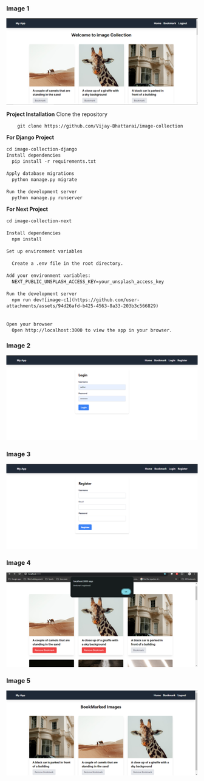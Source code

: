 ### Image 1
![example](https://github.com/Vijay-Bhattarai/image-collection/blob/main/image-c1.png)


<b>Project Installation</b>
        Clone the repository

        git clone https://github.com/Vijay-Bhattarai/image-collection


<b>For Django Project</b>

    cd image-collection-django
    Install dependencies
      pip install -r requirements.txt
  
    Apply database migrations
      python manage.py migrate
  
    Run the development server
      python manage.py runserver


<b>For Next Project </b>
  
    cd image-collection-next
  
    Install dependencies
      npm install

    Set up environment variables
    
      Create a .env file in the root directory.
    
    Add your environment variables:
      NEXT_PUBLIC_UNSPLASH_ACCESS_KEY=your_unsplash_access_key
    
    Run the development server
      npm run dev![image-c1](https://github.com/user-attachments/assets/94d26afd-b425-4563-8a33-203b3c566829)

    
    Open your browser
      Open http://localhost:3000 to view the app in your browser.
     
### Image 2

![Image 2](https://raw.githubusercontent.com/Vijay-Bhattarai/image-collection/main/image-c2.png)

### Image 3

![Image 3](https://raw.githubusercontent.com/Vijay-Bhattarai/image-collection/main/image-c3.png)

### Image 4

![Image 4](https://raw.githubusercontent.com/Vijay-Bhattarai/image-collection/main/image-c4.png)

### Image 5

![Image 5](https://raw.githubusercontent.com/Vijay-Bhattarai/image-collection/main/image-c5.png)
